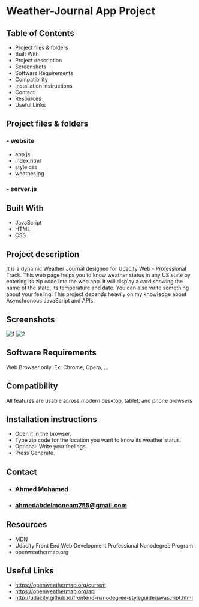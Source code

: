 # Weather-Journal App Project

## Table of Contents

* Project files & folders
* Built With
* Project description
* Screenshots
* Software Requirements
* Compatibility
* Installation instructions
* Contact
* Resources
* Useful Links

## Project files & folders

### - website
* app.js
* index.html
* style.css
* weather.jpg
### - server.js

## Built With

* JavaScript
* HTML
* CSS

## Project description

It is a dynamic Weather Journal designed for Udacity Web - Professional Track. This web page helps you to know weather status in any US state by entering its zip code into the web app. It will display a card showing the name of the state, its temperature and date. You can also write something about your feeling. This project depends heavily on my knowledge about Asynchronous JavaScript and APIs.

## Screenshots
![1](https://user-images.githubusercontent.com/68257208/120914415-84330280-c69e-11eb-9571-b2a66841d041.png)
![2](https://user-images.githubusercontent.com/68257208/120914420-89904d00-c69e-11eb-9aa4-a428ec250b51.png)

## Software Requirements

Web Browser only. Ex: Chrome, Opera, ... 

## Compatibility

All features are usable across modern desktop, tablet, and phone browsers

## Installation instructions

* Open it in the browser.
* Type zip code for the location you want to know its weather status.
* Optional: Write your feelings.
* Press Generate.

## Contact

* ### Ahmed Mohamed
* ### ahmedabdelmoneam755@gmail.com

## Resources

* MDN
* Udacity Front End Web Development Professional Nanodegree Program
* openweathermap.org

## Useful Links

* https://openweathermap.org/current
* https://openweathermap.org/api
* http://udacity.github.io/frontend-nanodegree-styleguide/javascript.html
